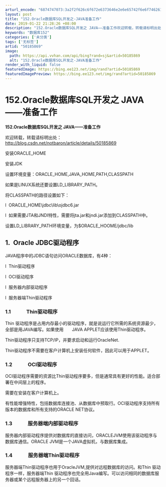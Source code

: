 ```yaml
---
arturl_encode: "6874747073:3a2f2f626c6f672e6373646e2e6e65742f6e6f746261726f6e:2f61727469636c652f64657461696c732f3530313835383639"
layout: post
title: "152.Oracle数据库SQL开发之-JAVA准备工作"
date: 2019-01-22 21:28:26 +08:00
description: "152.Oracle数据库SQL开发之 JAVA——准备工作欢迎转载，转载请标明出处：安装ORACL"
keywords: "数据库152"
categories: ['未分类']
tags: ['无标签']
artid: "50185869"
image:
  path: https://api.vvhan.com/api/bing?rand=sj&artid=50185869
  alt: "152.Oracle数据库SQL开发之-JAVA准备工作"
render_with_liquid: false
featuredImage: https://bing.ee123.net/img/rand?artid=50185869
featuredImagePreview: https://bing.ee123.net/img/rand?artid=50185869
---
```


# 152.Oracle数据库SQL开发之 JAVA——准备工作

**152.Oracle数据库SQL开发之 JAVA——准备工作**

欢迎转载，转载请标明出处：
<http://blog.csdn.net/notbaron/article/details/50185869>

安装ORACLE\_HOME

安装JDK

设置环境变量：ORACLE\_HOME,JAVA\_HOME,PATH,CLASSPATH

如果是LINUX系统还要设置LD\_LIBRARY\_PATH。

将CLASSPATH的路径设置如下：

l  ORACLE\_HOME\jdbc\lib\ojdbc6.jar

l  如果需要JTA和JNDI特性，需要将jta.jar和jndi.jar添加到CLASSPATH中。

设置LD\_LIBRARY\_PATH环境变量，为$ORACLE\_HOOME/jdbc/lib

## 1.  Oracle JDBC驱动程序

JAVA程序中的JDBC语句访问ORACLE数据库，有4种：

l  Thin驱动程序

l  OCI驱动程序

l  服务器内部驱动程序

l  服务器端Thin驱动程序

### 1.1             Thin驱动程序

Thin 驱动程序是占用内存最小的驱动程序，就是说运行它所需的系统资源最少，全部是用JAVA编写。如果使用       JAVA APPLET应该使用Thin驱动程序。

Thin驱动程序只支持TCP/IP，并要求启动和运行OracleNet.

Thin驱动程序不需要在客户计算机上安装任何软件，因此可以用于APPLET。

### 1.2             OCI驱动程序

OCI驱动程序需要的资源比Thin驱动程序要多，但是通常具有更好的性能。适合部署在中间层上的程序。

需要在安装在客户计算机上。

有性能增强特性，包括数据库连接池、从数据库中预取行。OCI驱动程序支持所有版本的数据库和所有支持的ORACLE NET协议。

### 1.3             服务器端内部驱动程序

服务器内部驱动程序提供对数据库的直接访问，ORACLEJVM使用该驱动程序与数据库通信。ORACLE JVM是一个JAVA虚拟机，与数据库集成。

### 1.4             服务器端Thin驱动程序

服务器端Thin驱动程序也用于OracleJVM,提供对远程数据库的访问。和Thin 驱动程序一样，服务器端Thin 驱动程序也完全用Java编写。可以访问相同的数据库服务器或某个远程服务器上的另一个回话。